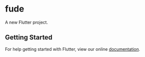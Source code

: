 # fude

A new Flutter project.

## Getting Started

For help getting started with Flutter, view our online
[documentation](https://flutter.io/).
